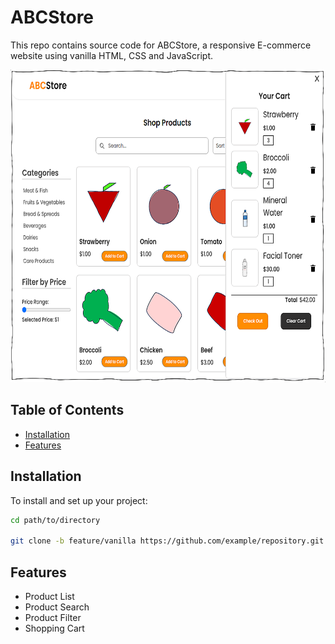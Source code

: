 # ABCStore
This repo contains source code for ABCStore, a responsive E-commerce website using vanilla HTML, CSS and JavaScript.

<img src="/assets/images/web-ss.PNG" alt="Project Image" width="550px" height="500px">

## Table of Contents

- [Installation](#installation)
- [Features](#features)

## Installation

To install and set up your project:

```bash
cd path/to/directory

git clone -b feature/vanilla https://github.com/example/repository.git
```
## Features

- Product List
- Product Search
- Product Filter
- Shopping Cart





